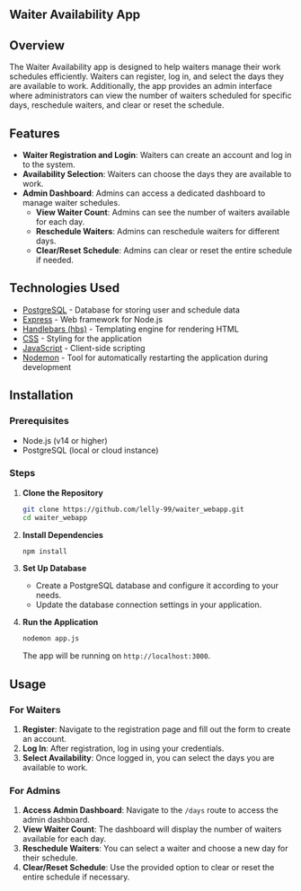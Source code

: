 ## Waiter Availability App


## Overview
The Waiter Availability app is designed to help waiters manage their work schedules efficiently. Waiters can register, log in, and select the days they are available to work. Additionally, the app provides an admin interface where administrators can view the number of waiters scheduled for specific days, reschedule waiters, and clear or reset the schedule.

## Features
- **Waiter Registration and Login**: Waiters can create an account and log in to the system.
- **Availability Selection**: Waiters can choose the days they are available to work.
- **Admin Dashboard**: Admins can access a dedicated dashboard to manage waiter schedules.
  - **View Waiter Count**: Admins can see the number of waiters available for each day.
  - **Reschedule Waiters**: Admins can reschedule waiters for different days.
  - **Clear/Reset Schedule**: Admins can clear or reset the entire schedule if needed.

## Technologies Used
- [PostgreSQL](https://www.postgresql.org/) - Database for storing user and schedule data
- [Express](https://expressjs.com/) - Web framework for Node.js
- [Handlebars (hbs)](https://handlebarsjs.com/) - Templating engine for rendering HTML
- [CSS](https://www.w3schools.com/css/) - Styling for the application
- [JavaScript](https://www.javascript.com/) - Client-side scripting
- [Nodemon](https://nodemon.io/) - Tool for automatically restarting the application during development

## Installation

### Prerequisites
- Node.js (v14 or higher)
- PostgreSQL (local or cloud instance)

### Steps
1. **Clone the Repository**
   ```bash
   git clone https://github.com/lelly-99/waiter_webapp.git
   cd waiter_webapp
   ```

2. **Install Dependencies**
   ```bash
   npm install
   ```

3. **Set Up Database**
   - Create a PostgreSQL database and configure it according to your needs.
   - Update the database connection settings in your application.

4. **Run the Application**
   ```bash
   nodemon app.js
   ```
   The app will be running on `http://localhost:3000`.

## Usage

### For Waiters
1. **Register**: Navigate to the registration page and fill out the form to create an account.
2. **Log In**: After registration, log in using your credentials.
3. **Select Availability**: Once logged in, you can select the days you are available to work.

### For Admins
1. **Access Admin Dashboard**: Navigate to the `/days` route to access the admin dashboard.
2. **View Waiter Count**: The dashboard will display the number of waiters available for each day.
3. **Reschedule Waiters**: You can select a waiter and choose a new day for their schedule.
4. **Clear/Reset Schedule**: Use the provided option to clear or reset the entire schedule if necessary.


